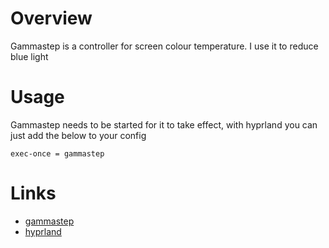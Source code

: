 # Overview

Gammastep is a controller for screen colour temperature. I use it to reduce blue light

# Usage

Gammastep needs to be started for it to take effect, with hyprland you can just add the below to your config
```
exec-once = gammastep
```

# Links

- [gammastep](https://gitlab.com/chinstrap/gammastep)
- [hyprland](https://hyprland.org/)
